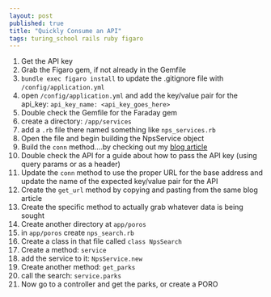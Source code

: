 ```yaml
---
layout: post
published: true
title: "Quickly Consume an API"
tags: turing_school rails ruby figaro
---
```


1. Get the API key
2. Grab the Figaro gem, if not already in the Gemfile
3. `bundle exec figaro install` to update the .gitignore file with `/config/application.yml`
4. open `/config/application.yml` and add the key/value pair for the api_key: `api_key_name: <api_key_goes_here>`
5. Double check the Gemfile for the Faraday gem
6. create a directory: `/app/services`
7. add a `.rb` file there named something like `nps_services.rb`
8. Open the file and begin building the NpsService object
9. Build the `conn` method....by checking out my [blog article](https://marchandmd.github.io/2022/12/02/Using-the-Faraday-Gem.html)
10. Double check the API for a guide about how to pass the API key (using query params or as a header)
11. Update the `conn` method to use the proper URL for the base address and update the name of the expected key/value pair for the API
12. Create the `get_url` method by copying and pasting from the same blog article
13. Create the specific method to actually grab whatever data is being sought
14. Create another directory at `app/poros`
15. in `app/poros` create `nps_search.rb`
16. Create a class in that file called `class NpsSearch`
17. Create a method: `service`
18. add the service to it: `NpsService.new`
19. Create another method: `get_parks`
20. call the search: `service.parks`
21. Now go to a controller and get the parks, or create a PORO